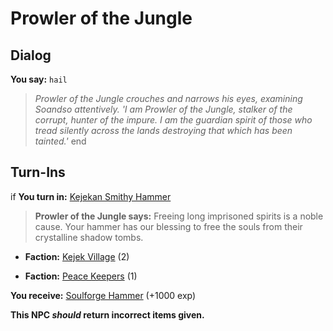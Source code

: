 # Prowler of the Jungle


## Dialog

**You say:** `hail`



>*Prowler of the Jungle crouches and narrows his eyes, examining Soandso attentively. 'I am Prowler of the Jungle, stalker of the corrupt, hunter of the impure. I am the guardian spirit of those who tread silently across the lands destroying that which has been tainted.'*
end

## Turn-Ins





if **You turn in:** [Kejekan Smithy Hammer](/item/6981)


>**Prowler of the Jungle says:** Freeing long imprisoned spirits is a noble cause. Your hammer has our blessing to free the souls from their crystalline shadow tombs.


* __Faction:__ [Kejek Village](/faction/5011) (2)


* __Faction:__ [Peace Keepers](/faction/298) (1)


 **You receive:**  [Soulforge Hammer](/item/6979) (+1000 exp)

**This NPC *should* return incorrect items given.**

